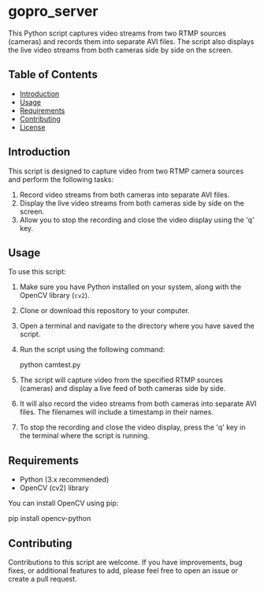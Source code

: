 # gopro_server

This Python script captures video streams from two RTMP sources (cameras) and records them into separate AVI files. The script also displays the live video streams from both cameras side by side on the screen.

## Table of Contents

- [Introduction](#introduction)
- [Usage](#usage)
- [Requirements](#requirements)
- [Contributing](#contributing)
- [License](#license)

## Introduction

This script is designed to capture video from two RTMP camera sources and perform the following tasks:

1. Record video streams from both cameras into separate AVI files.
2. Display the live video streams from both cameras side by side on the screen.
3. Allow you to stop the recording and close the video display using the 'q' key.

## Usage

To use this script:

1. Make sure you have Python installed on your system, along with the OpenCV library (`cv2`).

2. Clone or download this repository to your computer.

3. Open a terminal and navigate to the directory where you have saved the script.

4. Run the script using the following command:

   python camtest.py

5. The script will capture video from the specified RTMP sources (cameras) and display a live feed of both cameras side by side.

6. It will also record the video streams from both cameras into separate AVI files. The filenames will include a timestamp in their names.

7. To stop the recording and close the video display, press the 'q' key in the terminal where the script is running.

## Requirements

- Python (3.x recommended)
- OpenCV (cv2) library

You can install OpenCV using pip:

  pip install opencv-python

## Contributing

Contributions to this script are welcome. If you have improvements, bug fixes, or additional features to add, please feel free to open an issue or create a pull request.



